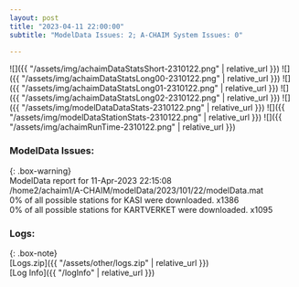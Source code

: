 ```yaml
---
layout: post
title: "2023-04-11 22:00:00"
subtitle: "ModelData Issues: 2; A-CHAIM System Issues: 0"

---
```


![]({{ "/assets/img/achaimDataStatsShort-2310122.png" | relative_url }})
![]({{ "/assets/img/achaimDataStatsLong00-2310122.png" | relative_url }})
![]({{ "/assets/img/achaimDataStatsLong01-2310122.png" | relative_url }})
![]({{ "/assets/img/achaimDataStatsLong02-2310122.png" | relative_url }})
![]({{ "/assets/img/modelDataDataStats-2310122.png" | relative_url }})
![]({{ "/assets/img/modelDataStationStats-2310122.png" | relative_url }})
![]({{ "/assets/img/achaimRunTime-2310122.png" | relative_url }})


### ModelData Issues:  
  
{: .box-warning}  
 ModelData report for 11-Apr-2023 22:15:08   
 /home2/achaim1/A-CHAIM/modelData/2023/101/22/modelData.mat   
 0% of all possible stations for KASI were downloaded. x1386   
 0% of all possible stations for KARTVERKET were downloaded. x1095   
  


### Logs:  
  
{: .box-note}  
[Logs.zip]({{ "/assets/other/logs.zip" | relative_url }})  
[Log Info]({{ "/logInfo" | relative_url }})  
